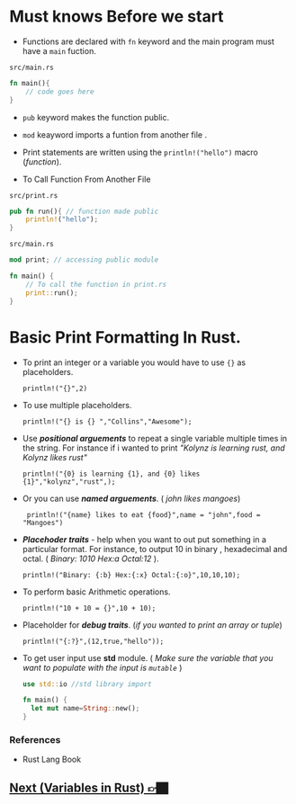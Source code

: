 # Must knows Before we start

- Functions are declared with `fn` keyword and the main program must have a `main` fuction.

`src/main.rs`

```rs
fn main(){
    // code goes here
}
```

- `pub` keyword makes the function public.
- `mod` keayword imports a funtion from another file .
- Print statements are written using the `println!("hello")` macro (_function_).

- To Call Function From Another File

`src/print.rs`

```rs
pub fn run(){ // function made public
    println!("hello");
}
```

`src/main.rs`

```rs
mod print; // accessing public module

fn main() {
    // To call the function in print.rs
    print::run();
}
```

# Basic Print Formatting In Rust.

- To print an integer or a variable you would have to use `{}` as placeholders.

  `println!("{}",2)`

- To use multiple placeholders.

  `println!("{} is {} ","Collins","Awesome");`

- Use **_positional arguements_** to repeat a single variable multiple times in the string. For instance if i wanted to print _"Kolynz is learning rust, and Kolynz likes rust"_

  `println!("{0} is learning {1}, and {0} likes {1}","kolynz","rust",);`

- Or you can use **_named arguements_**. ( _john likes mangoes_)

  ` println!("{name} likes to eat {food}",name = "john",food = "Mangoes")`

- **_Placehoder traits_** - help when you want to out put something in a particular format. For instance, to output 10 in binary , hexadecimal and octal. ( _Binary: 1010 Hex:a Octal:12_ ).

  `println!("Binary: {:b} Hex:{:x} Octal:{:o}",10,10,10);`

- To perform basic Arithmetic operations.

  `println!("10 + 10 = {}",10 + 10);`
- Placeholder for ___debug traits___. (_if you wanted to print an array or tuple_)

  `println!("{:?}",(12,true,"hello")); `

- To get user input use __std__ module. ( _Make sure the variable that you want to populate with the input is `mutable`_ )

  ```rs
  use std::io //std library import

  fn main() {
    let mut name=String::new();
  }
  ```

### References
- Rust Lang Book


## [Next (Variables in Rust) 👉🏿](0x2vars.md)
